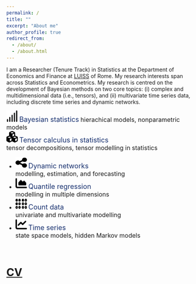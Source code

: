 ```yaml
---
permalink: /
title: ""
excerpt: "About me"
author_profile: true
redirect_from: 
  - /about/
  - /about.html
---
```


I am a Researcher (Tenure Track) in Statistics at the Department of Economics and Finance at [LUISS](https://economiaefinanza.luiss.it) of Rome. My research interests span across Statistics and Econometrics. My research is centred on the development of Bayesian methods on two core topics: (i) complex and multidimensional data (i.e., tensors), and (ii) multivariate time series data, including discrete time series and dynamic networks.

<img src="images/signal.svg" width="30" height="30">
  <font size="4" style="color:#18316F">Bayesian statistics</font>
  <font size="3">hierachical models, nonparametric models</font><br />


<img src="images/cubes.svg" width="30" height="30">
  <font size="4" style="color:#18316F">Tensor calculus in statistics</font><br />
  <font size="3">tensor decompositions, tensor modelling in statistics</font>

* <img src="images/share-nodes.svg" width="30" height="30">
  <font size="4" style="color:#18316F">Dynamic networks</font><br />
  <font size="3">modelling, estimation, and forecasting</font>

* <img src="images/chart-area.svg" width="30" height="30">
  <font size="4" style="color:#18316F">Quantile regression</font><br/>
  <font size="3">modelling in multiple dimensions</font>

* <img src="images/braille.svg" width="30" height="30">
  <font size="4" style="color:#18316F">Count data</font><br/>
  <font size="3">univariate and multivariate modelling</font>
  
* <img src="images/chart-line.svg" width="30" height="30">
  <font size="4" style="color:#18316F">Time series</font><br/>
  <font size="3">state space models, hidden Markov models</font>


&nbsp;

<!-- [CV page](https://matteoiacopini.github.io/cv) -->

[CV](files/CV_IacopiniMatteo.pdf)
======


<!-- Create content & metadata
------
The structured data about a talk is used to generate the list of talks on the [Talks page](https://academicpages.github.io/talks), each [individual page](https://academicpages.github.io/talks/2012-03-01-talk-1) for specific talks, the talks section for the [CV page](https://academicpages.github.io/cv), and the [map of places you've given a talk](https://matteoiacopini.github.io/talkmap.html) (if you run this [python file](https://github.com/academicpages/academicpages.github.io/blob/master/talkmap.py) or [Jupyter notebook](https://github.com/academicpages/academicpages.github.io/blob/master/talkmap.ipynb), which creates the HTML for the map based on the contents of the _talks directory). -->